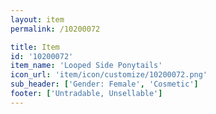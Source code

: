 ```yaml
---
layout: item
permalink: /10200072

title: Item
id: '10200072'
item_name: 'Looped Side Ponytails'
icon_url: 'item/icon/customize/10200072.png'
sub_header: ['Gender: Female', 'Cosmetic']
footer: ['Untradable, Unsellable']
---
```

